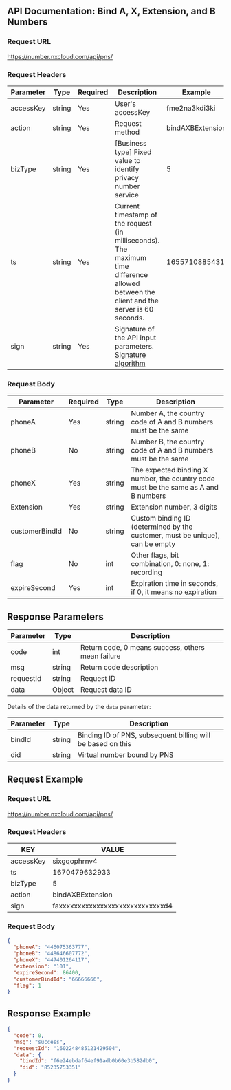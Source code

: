 ## API Documentation: Bind A, X, Extension, and B Numbers

### Request URL
https://number.nxcloud.com/api/pns/

### Request Headers

| Parameter  | Type   | Required | Description                                                  | Example       |
| ---------- | ------ | -------- | ------------------------------------------------------------ | ------------- |
| accessKey  | string | Yes      | User's accessKey                                             | fme2na3kdi3ki |
| action     | string | Yes      | Request method                                               | bindAXBExtension |
| bizType    | string | Yes      | [Business type] Fixed value to identify privacy number service | 5             |
| ts         | string | Yes      | Current timestamp of the request (in milliseconds). The maximum time difference allowed between the client and the server is 60 seconds. | 1655710885431 |
| sign       | string | Yes      | Signature of the API input parameters. [Signature algorithm](https://github.com/nxtele/http-api-document/wiki/API%E6%8E%A5%E5%8F%A3%E8%B0%83%E7%94%A8%E7%BA%A6%E5%AE%9A) |               |

### Request Body

| Parameter       | Required | Type   | Description                                                  |
| ---------------- | -------- | ------ | ------------------------------------------------------------ |
| phoneA           | Yes      | string | Number A, the country code of A and B numbers must be the same |
| phoneB           | No       | string | Number B, the country code of A and B numbers must be the same |
| phoneX           | Yes      | string | The expected binding X number, the country code must be the same as A and B numbers |
| Extension        | Yes      | string | Extension number, 3 digits                                   |
| customerBindId   | No       | string | Custom binding ID (determined by the customer, must be unique), can be empty |
| flag             | No       | int    | Other flags, bit combination, 0: none, 1: recording          |
| expireSecond     | Yes      | int    | Expiration time in seconds, if 0, it means no expiration     |

## Response Parameters

| Parameter  | Type   | Description                  |
| ---------- | ------ | ---------------------------- |
| code       | int    | Return code, 0 means success, others mean failure |
| msg        | string | Return code description      |
| requestId  | string | Request ID                   |
| data       | Object | Request data ID              |

Details of the data returned by the `data` parameter:

| Parameter  | Type   | Description                  |
| ---------- | ------ | ---------------------------- |
| bindId     | string | Binding ID of PNS, subsequent billing will be based on this |
| did        | string | Virtual number bound by PNS   |

## Request Example

### Request URL
https://number.nxcloud.com/api/pns/

### Request Headers

| KEY       | VALUE                            |
| --------- | -------------------------------- |
| accessKey | sixgqophrnv4                     |
| ts        | 1670479632933                    |
| bizType   | 5                                |
| action    | bindAXBExtension                 |
| sign      | faxxxxxxxxxxxxxxxxxxxxxxxxxxxxd4 |

### Request Body

```json
{
  "phoneA": "446075363777",
  "phoneB": "448646607772",
  "phoneX": "447401264117",
  "extension": "101",
  "expireSecond": 86400,
  "customerBindId": "66666666",
  "flag": 1
}
```

## Response Example

```json
{
  "code": 0,
  "msg": "success",
  "requestId": "1602248485121429504",
  "data": {
    "bindId": "f6e24ebdaf64ef91adb0b60e3b582db0",
    "did": "85235753351"
  }
}
```